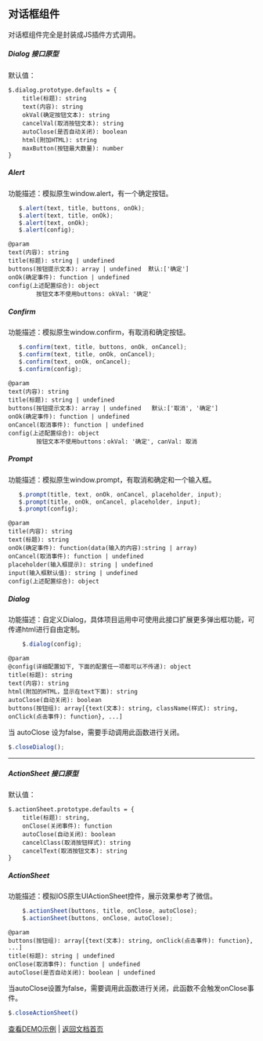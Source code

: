 ## 对话框组件
对话框组件完全是封装成JS插件方式调用。

##### Dialog 接口原型

默认值：
	
	$.dialog.prototype.defaults = {
        title(标题): string
        text(内容): string
        okVal(确定按钮文本): string
        cancelVal(取消按钮文本): string
        autoClose(是否自动关闭): boolean
        html(附加HTML): string
        maxButton(按钮最大数量): number
    }

##### Alert
功能描述：模拟原生window.alert，有一个确定按钮。

```javascript
   $.alert(text, title, buttons, onOk);
   $.alert(text, title, onOk);
   $.alert(text, onOk);
   $.alert(config);
```

	@param
	text(内容): string
	title(标题): string | undefined
	buttons(按钮提示文本): array | undefined  默认:['确定']
	onOk(确定事件): function | undefined
	config(上述配置综合): object
			按钮文本不使用buttons: okVal: '确定'

##### Confirm
功能描述：模拟原生window.confirm，有取消和确定按钮。

```javascript
   $.confirm(text, title, buttons, onOk, onCancel);
   $.confirm(text, title, onOk, onCancel);
   $.confirm(text, onOk, onCancel);
   $.confirm(config);
```

	@param
	text(内容): string
	title(标题): string | undefined
	buttons(按钮提示文本): array | undefined   默认:['取消', '确定']
	onOk(确定事件): function | undefined
	onCancel(取消事件): function | undefined
	config(上述配置综合): object
			按钮文本不使用buttons：okVal: '确定', canVal: 取消

##### Prompt
功能描述：模拟原生window.prompt，有取消和确定和一个输入框。

```javascript
   $.prompt(title, text, onOk, onCancel, placeholder, input);
   $.prompt(title, onOk, onCancel, placeholder, input);
   $.prompt(config);
```

	@param
	title(内容): string
	text(标题): string
	onOk(确定事件): function(data(输入的内容):string | array)          
	onCancel(取消事件): function | undefined
	placeholder(输入框提示): string | undefined
	input(输入框默认值): string | undefined
	config(上述配置综合): object

##### Dialog
功能描述：自定义Dialog，具体项目运用中可使用此接口扩展更多弹出框功能，可传递html进行自由定制。

```javascript
	$.dialog(config);
```

	@param
	@config(详细配置如下, 下面的配置任一项都可以不传递): object
	title(标题): string
	text(内容): string
	html(附加的HTML，显示在text下面): string
	autoClose(自动关闭): boolean
	buttons(按钮组): array[{text(文本): string, className(样式): string, onClick(点击事件): function}, ...]

当 autoClose 设为false，需要手动调用此函数进行关闭。

```javascript
$.closeDialog();
```

----------




##### ActionSheet 接口原型

默认值：

	$.actionSheet.prototype.defaults = {
	    title(标题): string,
	    onClose(关闭事件): function
	    autoClose(自动关闭): boolean
	    cancelClass(取消按钮样式): string
	    cancelText(取消按钮文本): string
	}

##### ActionSheet
功能描述：模拟IOS原生UIActionSheet控件，展示效果参考了微信。

```javascript
	$.actionSheet(buttons, title, onClose, autoClose);
	$.actionSheet(buttons, onClose, autoClose);
```

	@param
	buttons(按钮组): array[{text(文本): string, onClick(点击事件): function}, ...]
	title(标题): string | undefined
	onClose(取消事件): function | undefined
	autoClose(是否自动关闭): boolean | undefined

当autoClose设置为false，需要调用此函数进行关闭，此函数不会触发onClose事件。

```javascript
$.closeActionSheet()
```

[查看DEMO示例](https://seawongcn.github.io/SimpleUI/demo/dialog.html) | [返回文档首页](index.md)
